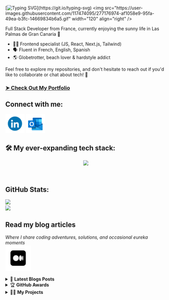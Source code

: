 [![Typing SVG](https://readme-typing-svg.herokuapp.com?font=Orbitron&size=50&pause=800&random=false&width=835&height=75&lines=Hi+there!+I'm+Thomas%2C;Welcome+to+my+GitHub+profile!)](https://git.io/typing-svg)
<img src="https://user-images.githubusercontent.com/117474095/277176974-af1058e9-95fa-49ea-b3fc-14669834b6a5.gif" width="120" align="right" />

Full Stack Developer from France, currently enjoying the sunny life in Las Palmas de Gran Canaria 🌴
- 👨‍💻 Frontend specialist (JS, React, Next.js, Tailwind)
- 🗣️ Fluent in French, English, Spanish
- 🌎 Globetrotter, beach lover & hardstyle addict

Feel free to explore my repositories, and don't hesitate to reach out if you'd like to collaborate or chat about tech! 🚀

### [➤ Check Out My Portfolio](https://thomasaugot.com)

## Connect with me:

<a href="https://www.linkedin.com/in/thomas-augot" target="_blank"><img src="./372102050_LINKEDIN_ICON_TRANSPARENT_1080.gif" width="60" /></a>
<a href="mailto:thomas.augot@hotmail.fr"><img src="./outlooklogo.gif" width="60" /></a>

</p>

## 🛠 My ever-expanding tech stack:
<p align="center">
  <a href="https://skillicons.dev">
    <img src="https://skillicons.dev/icons?i=html,css,bootstrap,figma,js,ts,react,next,redux,tailwind,sass,nodejs,express,mongodb,postgres,supabase,aws,firebase,vite,jest,threejs" />
  </a>
</p>

<br>

## GitHub Stats:

![](https://github-readme-streak-stats.herokuapp.com/?user=thomasaugot&theme=react)<br/>
![](https://github-readme-stats.vercel.app/api/top-langs/?username=thomasaugot&theme=react&include_all_commits=true&count_private=true&layout=compact)

## Read my blog articles 
_Where I share coding adventures, solutions, and occasional eureka moments_ <br/>
<a href="https://medium.com/@thomasaugot" target="_blank"><img src="./Medium.gif" width="80" /></a>

<details>
    <summary>&#128240 <b>Latest Blogs Posts</b></summary><br/>

- [AWS for Beginners: Exploring Cloud Services](https://medium.com/@thomasaugot/aws-for-beginners-exploring-cloud-services-b488442c5d93)
- [How to Start Scroll at Bottom in React](https://medium.com/@thomasaugot/how-to-start-scroll-at-bottom-in-react-901ba21cd720)
- [.dotenv Environment Variables in Next.JS Not Found: The Solution](https://medium.com/javascript-in-plain-english/dotenv-environment-variables-in-next-js-not-found-the-solution-7edf248c06be)
- & more at https://medium.com/@thomasaugot

</details>
<details>
    <summary>&#127942 <b>GitHub Awards</b></summary><br/>

![Github Trophy](https://github-profile-trophy.vercel.app/?username=thomasaugot)

</details>

<details>
    <summary>👨‍💻 <b>My Projects</b></summary><br/>

** This list doesn't include projects for which I am not the owner of the rights and some others I am definitely not very proud of 🤭**

- Wave Rider | Surf Shop <br> Repo client: https://github.com/thomasaugot/wave-rider-ecommerce , Demo: https://wave-riders-ecommerce.vercel.app/
- Charpente Menuiserie Durand <br> Repo client: https://github.com/thomasaugot/charpente-menuiserie-durand , Demo: https://www.cmdurand.fr/
- Todayzzz todos <br> Repo client: https://github.com/thomasaugot/typescript-todo-app-frontend , Repo server: https://github.com/thomasaugot/ts-todo-app-backend , Demo: https://todayzzz-todos.netlify.app/
- Kingpad <br> Repo: https://github.com/thomasaugot/kp-next.js , Demo: https://kingpad-v1-1-new-figma.vercel.app/
- Farmhouse Table <br> Repo: https://github.com/thomasaugot/farmhouse-table-website , Demo: https://farmhouse-table.netlify.app/
- Javascript Shooting Game, Rick vs Rats <br> Repo: https://github.com/thomasaugot/project-js-shooting-game , Demo: https://pickle-rick-shooting-game.netlify.app/
</details>
